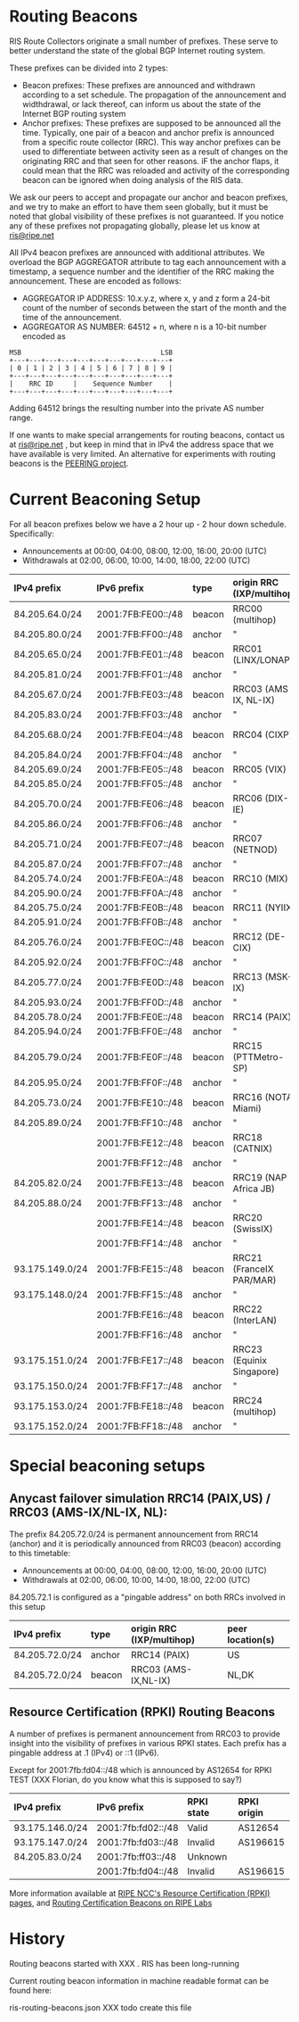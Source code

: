 # Routing Beacons

RIS Route Collectors originate a small number of prefixes. These serve to better understand the state of the global BGP Internet routing system.

These prefixes can be divided into 2 types:
   * Beacon prefixes: These prefixes are announced and withdrawn according to a set schedule. The propagation of the announcement and widthdrawal, or lack thereof, can inform us about the state of the Internet BGP routing system
   * Anchor prefixes: These prefixes are supposed to be announced all the time. Typically, one pair of a beacon and anchor prefix is announced from a specific route collector (RRC). This way anchor prefixes can be used to differentiate between activity seen as a result of changes on the originating RRC and that seen for other reasons. iF the anchor flaps, it could mean that the RRC was reloaded and activity of the corresponding beacon can be ignored when doing analysis of the RIS data.

We ask our peers to accept and propagate our anchor and beacon prefixes, and we try to make an effort to have them seen globally, but it must be noted that
global visibility of these prefixes is not guaranteed. If you notice any of these prefixes not propagating globally, please let us know at ris@ripe.net

All IPv4 beacon prefixes are announced with additional attributes. We overload the BGP AGGREGATOR attribute to tag each announcement with a timestamp, a sequence number and the identifier of the RRC making the announcement. These are encoded as follows:

   * AGGREGATOR IP ADDRESS: 10.x.y.z, where x, y and z form a 24-bit count of the number of seconds between the start of the month and the time of the announcement.
   * AGGREGATOR AS NUMBER: 64512 + n, where n is a 10-bit number encoded as

    MSB                                   LSB
    +---+---+---+---+---+---+---+---+---+---+
    | 0 | 1 | 2 | 3 | 4 | 5 | 6 | 7 | 8 | 9 |
    +---+---+---+---+---+---+---+---+---+---+
    |    RRC ID     |    Sequence Number    |
    +---+---+---+---+---+---+---+---+---+---+
  
Adding 64512 brings the resulting number into the private AS number range.

If one wants to make special arrangements for routing beacons, contact us at ris@ripe.net , but keep in mind that in IPv4 the address space that we have available is very limited. An alternative for experiments with routing beacons is the [PEERING project](https://peering.ee.columbia.edu/).

# Current Beaconing Setup

For all beacon prefixes below we have a 2 hour up - 2 hour down schedule. Specifically:
   * Announcements at 00:00, 04:00, 08:00, 12:00, 16:00, 20:00 (UTC)
   * Withdrawals at 02:00, 06:00, 10:00, 14:00, 18:00, 22:00 (UTC)

| IPv4 prefix      | IPv6 prefix        | type     | origin RRC (IXP/multihop)   |peer location(s)|
|:-----------------|:-------------------|:---------|:----------------------------|:---------------|
|84.205.64.0/24	   | 2001:7FB:FE00::/48 | beacon   | RRC00 (multihop)            | global         |
|84.205.80.0/24    | 2001:7FB:FF00::/48 | anchor   |"|"|
|84.205.65.0/24	   | 2001:7FB:FE01::/48 | beacon   | RRC01 (LINX/LONAP)          | GB             |
|84.205.81.0/24    | 2001:7FB:FF01::/48 | anchor   |"|"|
|84.205.67.0/24	   | 2001:7FB:FE03::/48 | beacon   | RRC03 (AMS-IX, NL-IX)       | NL,DK          |
|84.205.83.0/24    | 2001:7FB:FF03::/48 | anchor   |"|"|
|84.205.68.0/24	   | 2001:7FB:FE04::/48 | beacon   | RRC04 (CIXP)                | CH (FR?XXX)    |
|84.205.84.0/24    | 2001:7FB:FF04::/48 | anchor   |"|"|
|84.205.69.0/24	   | 2001:7FB:FE05::/48 | beacon   | RRC05 (VIX)                 | AT	            |
|84.205.85.0/24    | 2001:7FB:FF05::/48 | anchor   |"|"|
|84.205.70.0/24    | 2001:7FB:FE06::/48 | beacon   | RRC06 (DIX-IE)              | JP             |
|84.205.86.0/24    | 2001:7FB:FF06::/48 | anchor   |"|"|
|84.205.71.0/24	   | 2001:7FB:FE07::/48 | beacon   | RRC07 (NETNOD)              | SE	            |
|84.205.87.0/24    | 2001:7FB:FF07::/48 | anchor   |"|"|
|84.205.74.0/24    | 2001:7FB:FE0A::/48 | beacon   | RRC10 (MIX)                 | IT             |
|84.205.90.0/24    | 2001:7FB:FF0A::/48 | anchor   |"|"|
|84.205.75.0/24	   | 2001:7FB:FE0B::/48 | beacon   | RRC11 (NYIIX)               | US             |
|84.205.91.0/24    | 2001:7FB:FF0B::/48 | anchor   |"|"|
|84.205.76.0/24	   | 2001:7FB:FE0C::/48 | beacon   | RRC12 (DE-CIX)              | DE             |
|84.205.92.0/24    | 2001:7FB:FF0C::/48 | anchor   |"|"|
|84.205.77.0/24    | 2001:7FB:FE0D::/48 | beacon   | RRC13 (MSK-IX)              | RU	            |
|84.205.93.0/24    | 2001:7FB:FF0D::/48 | anchor   |"|"|
|84.205.78.0/24	   | 2001:7FB:FE0E::/48 | beacon   | RRC14 (PAIX)                | US             |
|84.205.94.0/24    | 2001:7FB:FF0E::/48 | anchor   |"|"|
|84.205.79.0/24	   | 2001:7FB:FE0F::/48 | beacon   | RRC15 (PTTMetro-SP)         | BR             |
|84.205.95.0/24    | 2001:7FB:FF0F::/48 | anchor   |"|"|
|84.205.73.0/24    | 2001:7FB:FE10::/48 | beacon   | RRC16 (NOTA	Miami)         | US             |
|84.205.89.0/24    | 2001:7FB:FF10::/48 | anchor   |"|"|
|                  | 2001:7FB:FE12::/48 | beacon   | RRC18 (CATNIX)              | ES             |
|                  | 2001:7FB:FF12::/48 | anchor   |"|"|
|84.205.82.0/24    | 2001:7FB:FE13::/48 | beacon   | RRC19 (NAP Africa JB)       | ZA 	          |
|84.205.88.0/24    | 2001:7FB:FF13::/48 | anchor   |"|"|
|                  | 2001:7FB:FE14::/48 | beacon   | RRC20 (SwissIX)             | CH             |
|                  | 2001:7FB:FF14::/48 | anchor   |"|"|
|93.175.149.0/24	 | 2001:7FB:FE15::/48 | beacon   | RRC21 (FranceIX PAR/MAR)    | FR             |
|93.175.148.0/24   | 2001:7FB:FF15::/48 | anchor   |"|"|
|                  | 2001:7FB:FE16::/48 | beacon   | RRC22 (InterLAN)            | RO             |
|                  | 2001:7FB:FF16::/48 | anchor   |"|"|
|93.175.151.0/24	 | 2001:7FB:FE17::/48 | beacon   | RRC23 (Equinix Singapore)   | SG             |
|93.175.150.0/24   | 2001:7FB:FF17::/48 | anchor   |"|"|
|93.175.153.0/24   | 2001:7FB:FE18::/48 | beacon   | RRC24 (multihop)            | LACNIC region  |
|93.175.152.0/24   | 2001:7FB:FF18::/48 |anchor|"|"|

# Special beaconing setups

## Anycast failover simulation RRC14 (PAIX,US) / RRC03 (AMS-IX/NL-IX, NL):

The prefix 84.205.72.0/24 is permanent announcement from RRC14 (anchor) and it is periodically announced from RRC03 (beacon)
according to this timetable:
   * Announcements at 00:00, 04:00, 08:00, 12:00, 16:00, 20:00 (UTC)
   * Withdrawals at 02:00, 06:00, 10:00, 14:00, 18:00, 22:00 (UTC)

84.205.72.1 is configured as a "pingable address" on both RRCs involved in this setup

| IPv4 prefix      | type     | origin RRC (IXP/multihop)   |peer location(s)|
|:-----------------|:---------|:----------------------------|:---------------|
|84.205.72.0/24    | anchor   | RRC14 (PAIX)                | US             |
|84.205.72.0/24    | beacon   | RRC03 (AMS-IX,NL-IX)        | NL,DK          |


## Resource Certification (RPKI) Routing Beacons

A number of prefixes is permanent announcement from RRC03 to provide insight into the visibility of prefixes in various RPKI states. Each prefix has a pingable address at .1 (IPv4) or ::1 (IPv6).

Except for 2001:7fb:fd04::/48 which is announced by AS12654 for RPKI TEST (XXX Florian, do you know what this is supposed to say?)

| IPv4 prefix      | IPv6 prefix        | RPKI state    | RPKI origin    |
|:-----------------|:-------------------|:--------------|:---------------|
|93.175.146.0/24   |2001:7fb:fd02::/48  | Valid         | AS12654        |
|93.175.147.0/24   |2001:7fb:fd03::/48  | Invalid       | AS196615       |
|84.205.83.0/24    |2001:7fb:ff03::/48  | Unknown       |                |
|                  |2001:7fb:fd04::/48  | Invalid       | AS196615       |

More information available at [RIPE NCC's Resource Certification (RPKI) pages](https://www.ripe.net/manage-ips-and-asns/resource-management/rpki), and 
[Routing Certification Beacons on RIPE Labs](https://labs.ripe.net/Members/markd/routing-certification-beacons/)

# History

Routing beacons started with XXX . RIS has been long-running

Current routing beacon information in machine readable format can be found here:
   
   ris-routing-beacons.json XXX todo create this file
